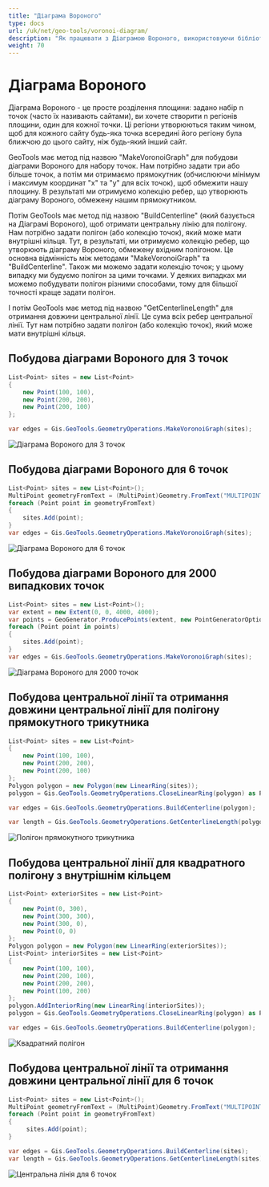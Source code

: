 ```yaml
---
title: "Діаграма Вороного"
type: docs
url: /uk/net/geo-tools/voronoi-diagram/
description: "Як працювати з Діаграмою Вороного, використовуючи бібліотеку Aspose.GIS"
weight: 70
---
```


# Діаграма Вороного

Діаграма Вороного - це просте розділення площини: задано набір n точок (часто їх називають сайтами), ви хочете створити n регіонів площини, один для кожної точки. Ці регіони утворюються таким чином, щоб для кожного сайту будь-яка точка всередині його регіону була ближчою до цього сайту, ніж будь-який інший сайт.

GeoTools має метод під назвою "MakeVoronoiGraph" для побудови діаграми Вороного для набору точок. Нам потрібно задати три або більше точок, а потім ми отримаємо прямокутник (обчислюючи мінімум і максимум координат "x" та "y" для всіх точок), щоб обмежити нашу площину. В результаті ми отримуємо колекцію ребер, що утворюють діаграму Вороного, обмежену нашим прямокутником.

Потім GeoTools має метод під назвою "BuildCenterline" (який базується на Діаграмі Вороного), щоб отримати центральну лінію для полігону. Нам потрібно задати полігон (або колекцію точок), який може мати внутрішні кільця. Тут, в результаті, ми отримуємо колекцію ребер, що утворюють діаграму Вороного, обмежену вхідним полігоном. Це основна відмінність між методами "MakeVoronoiGraph" та "BuildCenterline". Також ми можемо задати колекцію точок; у цьому випадку ми будуємо полігон за цими точками. У деяких випадках ми можемо побудувати полігон різними способами, тому для більшої точності краще задати полігон.

І потім GeoTools має метод під назвою "GetCenterlineLength" для отримання довжини центральної лінії. Це сума всіх ребер центральної лінії. Тут нам потрібно задати полігон (або колекцію точок), який може мати внутрішні кільця.

## Побудова діаграми Вороного для 3 точок

```csharp
List<Point> sites = new List<Point>
{
    new Point(100, 100),
    new Point(200, 200),
    new Point(200, 100)
};

var edges = Gis.GeoTools.GeometryOperations.MakeVoronoiGraph(sites);
```
![Діаграма Вороного для 3 точок](rightTriangle.map.png)

## Побудова діаграми Вороного для 6 точок

```csharp
List<Point> sites = new List<Point>();
MultiPoint geometryFromText = (MultiPoint)Geometry.FromText("MULTIPOINT ((320 170), (366 246), (530 230), (530 300), (455 277), (490 160))");
foreach (Point point in geometryFromText)
{
    sites.Add(point);
}
var edges = Gis.GeoTools.GeometryOperations.MakeVoronoiGraph(sites);
```
![Діаграма Вороного для 6 точок](test3.map.png)

## Побудова діаграми Вороного для 2000 випадкових точок

```csharp
List<Point> sites = new List<Point>();
var extent = new Extent(0, 0, 4000, 4000);
var points = GeoGenerator.ProducePoints(extent, new PointGeneratorOptions{ Count = 2000, Seed = 1 });
foreach (Point point in points)
{ 
    sites.Add(point);
}
var edges = Gis.GeoTools.GeometryOperations.MakeVoronoiGraph(sites);
```
![Діаграма Вороного для 2000 точок](test8.map.png)

## Побудова центральної лінії та отримання довжини центральної лінії для полігону прямокутного трикутника

```csharp
List<Point> sites = new List<Point>
{
    new Point(100, 100),
    new Point(200, 200),
    new Point(200, 100)
};
Polygon polygon = new Polygon(new LinearRing(sites));
polygon = Gis.GeoTools.GeometryOperations.CloseLinearRing(polygon) as Polygon;

var edges = Gis.GeoTools.GeometryOperations.BuildCenterline(polygon);

var length = Gis.GeoTools.GeometryOperations.GetCenterlineLength(polygon);
```
![Полігон прямокутного трикутника](rightTriangle_p.map.png)

## Побудова центральної лінії для квадратного полігону з внутрішнім кільцем

```csharp
List<Point> exteriorSites = new List<Point>
{
    new Point(0, 300),
    new Point(300, 300),
    new Point(300, 0),
    new Point(0, 0)
};
Polygon polygon = new Polygon(new LinearRing(exteriorSites));
List<Point> interiorSites = new List<Point>
{
    new Point(100, 100),
    new Point(200, 100),
    new Point(200, 200),
    new Point(100, 200)
};
polygon.AddInteriorRing(new LinearRing(interiorSites));
polygon = Gis.GeoTools.GeometryOperations.CloseLinearRing(polygon) as Polygon;

var edges = Gis.GeoTools.GeometryOperations.BuildCenterline(polygon);
```
![Квадратний полігон](square_p_2.map.png)

## Побудова центральної лінії та отримання довжини центральної лінії для 6 точок

```csharp
List<Point> sites = new List<Point>();
MultiPoint geometryFromText = (MultiPoint)Geometry.FromText("MULTIPOINT ((320 170), (366 246), (530 230), (530 300), (455 277), (490 160))");
foreach (Point point in geometryFromText)
{
     sites.Add(point);
}

var edges = Gis.GeoTools.GeometryOperations.BuildCenterline(sites);
var length = Gis.GeoTools.GeometryOperations.GetCenterlineLength(sites);
```
![Центральна лінія для 6 точок](test3_c.map.png)
